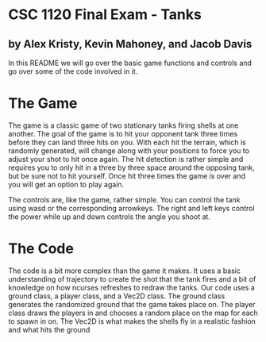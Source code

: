# CSC 1120 Final Exam - Tanks

## by Alex Kristy, Kevin Mahoney, and Jacob Davis

In this README we will go over the basic game functions and controls and go over some of the code involved in it.

# The Game
The game is a classic game of two stationary tanks firing shells at one another. The goal of the game is to hit your opponent tank three times before they can land three hits on you. With each hit the terrain, which is randomly generated, will change along with your positions to force you to adjust your shot to hit once again. The hit detection is rather simple and requires you to only hit in a three by three space around the opposing tank, but be sure not to hit yourself. Once hit three times the game is over and you will get an option to play again. 

The controls are, like the game, rather simple. You can control the tank using wasd or the corresponding arrowkeys. The right and left keys control the power while up and down controls the angle you shoot at.

# The Code
The code is a bit more complex than the game it makes. It uses a basic understanding of trajectory to create the shot that the tank fires and a bit of knowledge on how ncurses refreshes to redraw the tanks. Our code uses a ground class, a player class, and a Vec2D class. The ground class generates the randomized ground that the game takes place on. The player class draws the players in and chooses a random place on the map for each to spawn in on. The Vec2D is what makes the shells fly in a realistic fashion and what hits the ground  
